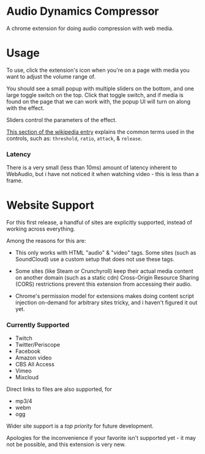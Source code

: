# Audio Dynamics Compressor
A chrome extension for doing audio compression with web media.

# Usage
To use, click the extension's icon when you're on a page with media you want to adjust the volume range of.

You should see a small popup with multiple sliders on the bottom, and one large toggle switch on the top.
Click that toggle switch, and if media is found on the page that we can work with, the popup UI will turn on along with the effect.

Sliders control the parameters of the effect.

[This section of the wikipedia entry](https://en.wikipedia.org/wiki/Dynamic_range_compression#Controls_and_features) explains the common terms used in the controls, such as: `threshold`, `ratio`, `attack`, & `release`.

### Latency

There is a very small (less than 10ms) amount of latency inherent to WebAudio, but i have not noticed it when watching video - this is less than a frame.

# Website Support

For this first release, a handful of sites are explicitly supported, instead of working across everything. 

Among the reasons for this are:
* This only works with HTML "audio" & "video" tags. Some sites (such as SoundCloud) use a custom setup that does not use these tags.

* Some sites (like Steam or Crunchyroll) keep their actual media content on another domain (such as a static cdn) Cross-Origin Resource Sharing (CORS) restrictions prevent this extension from accessing their audio.

* Chrome's permission model for extensions makes doing content script injection on-demand for arbitrary sites tricky, and i haven't figured it out yet.

### Currently Supported
* Twitch
* Twitter/Periscope
* Facebook
* Amazon video
* CBS All Access
* Vimeo
* Mixcloud

Direct links to files are also supported, for
* mp3/4
* webm
* ogg


Wider site support is a _top priority_ for future development.

Apologies for the inconvenience if your favorite isn't supported yet - it may not be possible, and this extension is very new.
